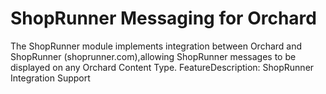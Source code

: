 ShopRunner Messaging for Orchard
===========================

The ShopRunner module implements integration between Orchard and ShopRunner (shoprunner.com),allowing ShopRunner messages to be displayed on any Orchard Content Type.
FeatureDescription: ShopRunner Integration Support